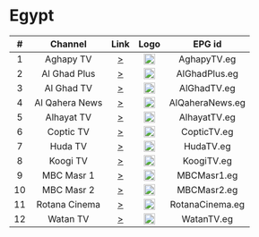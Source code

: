 <h1>Egypt</h1>

| #  | Channel        | Link  | Logo | EPG id |
|:--:|:--------------:|:-----:|:----:|:------:|
| 1  | Aghapy TV | [>](https://5b622f07944df.streamlock.net/aghapy.tv/aghapy.smil/playlist.m3u8) | <img height="20" src="https://upload.wikimedia.org/wikipedia/en/e/eb/AghapyTV.jpg"/> | AghapyTV.eg |
| 2  | Al Ghad Plus | [>](https://playlist.fasttvcdn.com/pl/ykvm3f2fhokwxqsurp9xcg/alghad-plus/playlist.m3u8) | <img height="20" src="https://upload.wikimedia.org/wikipedia/commons/0/06/AlGhad_TV.png"/> | AlGhadPlus.eg |
| 3  | Al Ghad TV | [>](https://eazyvwqssi.erbvr.com/alghadtv/alghadtv.m3u8) | <img height="20" src="https://upload.wikimedia.org/wikipedia/commons/0/06/AlGhad_TV.png"/> | AlGhadTV.eg |
| 4  | Al Qahera News | [>](https://bcovlive-a.akamaihd.net/d30cbb3350af4cb7a6e05b9eb1bfd850/eu-west-1/6057955906001/playlist.m3u8) | <img height="20" src="https://upload.wikimedia.org/wikipedia/ar/b/b0/%D9%82%D9%86%D8%A7%D8%A9_%D8%A7%D9%84%D9%82%D8%A7%D9%87%D8%B1%D8%A9_%D8%A7%D9%84%D8%A5%D8%AE%D8%A8%D8%A7%D8%B1%D9%8A%D8%A9.png"/> | AlQaheraNews.eg |
| 5  | Alhayat TV | [>](https://cdn3.wowza.com/5/OE5HREpIcEkySlNT/alhayat-live/ngrp:livestream_all/playlist.m3u8) | <img height="20" src="https://upload.wikimedia.org/wikipedia/commons/8/8c/Al-Hayat_Media_Center_Logo_%28variant_2%29.svg"/> | AlhayatTV.eg |
| 6  | Coptic TV | [>](https://5aafcc5de91f1.streamlock.net/ctvchannel.tv/ctv.smil/playlist.m3u8) | <img height="20" src="https://upload.wikimedia.org/wikipedia/en/4/4c/Coptic_news.jpg"/> | CopticTV.eg |
| 7  | Huda TV | [>](https://cdn.bestream.io:19360/elfaro1/elfaro1.m3u8) | <img height="20" src="https://upload.wikimedia.org/wikipedia/commons/5/58/Logo_huda_%D8%AD%D8%AC%D9%85_%D9%83%D8%A8%D9%8A%D8%B1.gif"/> | HudaTV.eg |
| 8  | Koogi TV | [>](https://5d658d7e9f562.streamlock.net/koogi.tv/koogi.smil/playlist.m3u8) | <img height="20" src=""/> | KoogiTV.eg |
| 9  | MBC Masr 1 | [>](https://mbc1-enc.edgenextcdn.net/out/v1/d5036cabf11e45bf9d0db410ca135c18/index.m3u8) | <img height="20" src="https://upload.wikimedia.org/wikipedia/commons/7/7c/MBC_Masr_Logo.png"/> | MBCMasr1.eg |
| 10  | MBC Masr 2 | [>](https://shls-masr2-ak.akamaized.net/out/v1/f683685242b549f48ea8a5171e3e993a/index.m3u8) | <img height="20" src="https://upload.wikimedia.org/wikipedia/commons/5/53/MBC_Masr_2_Logo.svg"/> | MBCMasr2.eg |
| 11  | Rotana Cinema | [>](https://rotana.hibridcdn.net/rotana/cinemamasr_net-7Y83PP5adWixDF93/playlist.m3u8) | <img height="20" src="https://upload.wikimedia.org/wikipedia/commons/9/92/Rotana_Cinema_Egy.png"/> | RotanaCinema.eg |
| 12  | Watan TV | [>](https://rp.tactivemedia.com/watantv_source/live/playlist.m3u8) | <img height="20" src=""/> | WatanTV.eg |